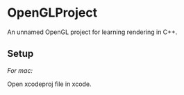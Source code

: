 # OpenGLProject

An unnamed OpenGL project for learning rendering in C++.

## Setup

*For mac:*

Open xcodeproj file in xcode.

